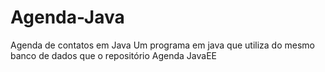 # Agenda-Java
Agenda de contatos em Java 
Um programa em java que utiliza do mesmo banco de dados que o repositório Agenda JavaEE
